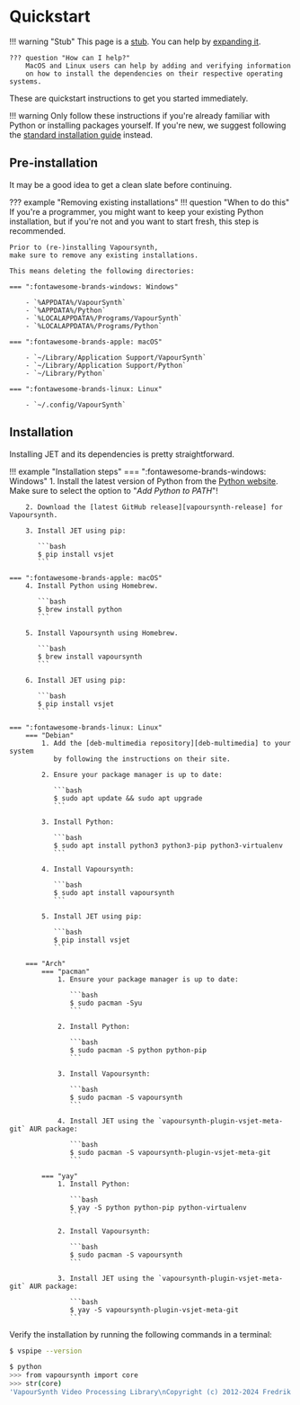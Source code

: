 # Quickstart

!!! warning "Stub"
    This page is a [stub][wikipedia-stubs].
    You can help by [expanding it][contributing].

    ??? question "How can I help?"
        MacOS and Linux users can help by adding and verifying information
        on how to install the dependencies on their respective operating systems.

These are quickstart instructions to get you started immediately.

!!! warning
    Only follow these instructions if you're already familiar with Python
    or installing packages yourself.
    If you're new,
    we suggest following the [standard installation guide](standard.md) instead.

## Pre-installation

It may be a good idea to get a clean slate before continuing.

??? example "Removing existing installations"
    !!! question "When to do this"
         If you're a programmer,
         you might want to keep your existing Python installation,
         but if you're not and you want to start fresh,
         this step is recommended.

    Prior to (re-)installing Vapoursynth,
    make sure to remove any existing installations.

    This means deleting the following directories:

    === ":fontawesome-brands-windows: Windows"

        - `%APPDATA%/VapourSynth`
        - `%APPDATA%/Python`
        - `%LOCALAPPDATA%/Programs/VapourSynth`
        - `%LOCALAPPDATA%/Programs/Python`

    === ":fontawesome-brands-apple: macOS"

        - `~/Library/Application Support/VapourSynth`
        - `~/Library/Application Support/Python`
        - `~/Library/Python`

    === ":fontawesome-brands-linux: Linux"

        - `~/.config/VapourSynth`

## Installation

Installing JET and its dependencies is pretty straightforward.

!!! example "Installation steps"
    === ":fontawesome-brands-windows: Windows"
        1. Install the latest version of Python from the [Python website][python-download].<br>
           Make sure to select the option to "_Add Python to PATH_"!

        2. Download the [latest GitHub release][vapoursynth-release] for Vapoursynth.

        3. Install JET using pip:

           ```bash
           $ pip install vsjet
           ```

    === ":fontawesome-brands-apple: macOS"
        4. Install Python using Homebrew.

           ```bash
           $ brew install python
           ```

        5. Install Vapoursynth using Homebrew.

           ```bash
           $ brew install vapoursynth
           ```

        6. Install JET using pip:

           ```bash
           $ pip install vsjet
           ```

    === ":fontawesome-brands-linux: Linux"
        === "Debian"
            1. Add the [deb-multimedia repository][deb-multimedia] to your system
               by following the instructions on their site.

            2. Ensure your package manager is up to date:

               ```bash
               $ sudo apt update && sudo apt upgrade
               ```

            3. Install Python:

               ```bash
               $ sudo apt install python3 python3-pip python3-virtualenv
               ```

            4. Install Vapoursynth:

               ```bash
               $ sudo apt install vapoursynth
               ```

            5. Install JET using pip:

               ```bash
               $ pip install vsjet
               ```

        === "Arch"
            === "pacman"
                1. Ensure your package manager is up to date:

                   ```bash
                   $ sudo pacman -Syu
                   ```

                2. Install Python:

                   ```bash
                   $ sudo pacman -S python python-pip
                   ```

                3. Install Vapoursynth:

                   ```bash
                   $ sudo pacman -S vapoursynth
                   ```

                4. Install JET using the `vapoursynth-plugin-vsjet-meta-git` AUR package:

                   ```bash
                   $ sudo pacman -S vapoursynth-plugin-vsjet-meta-git
                   ```

            === "yay"
                1. Install Python:

                   ```bash
                   $ yay -S python python-pip python-virtualenv
                   ```

                2. Install Vapoursynth:

                   ```bash
                   $ sudo pacman -S vapoursynth
                   ```

                3. Install JET using the `vapoursynth-plugin-vsjet-meta-git` AUR package:

                   ```bash
                   $ yay -S vapoursynth-plugin-vsjet-meta-git
                   ```

Verify the installation by running the following commands in a terminal:

```bash
$ vspipe --version
```

```bash
$ python
>>> from vapoursynth import core
>>> str(core)
'VapourSynth Video Processing Library\nCopyright (c) 2012-2024 Fredrik Mellbin\n\tCore R70\n\tAPI R4.1\n\tAPI R3.6\n\tOptions: -\n\tNumber of Threads: 32\n\tMax Cache Size: 4096\n'
```

[//]: # (stubs)
[contributing]: https://github.com/Jaded-Encoding-Thaumaturgy/JET-Guide?tab=readme-ov-file#contributing
[wikipedia-stubs]: https://en.wikipedia.org/wiki/Wikipedia:Stubs

[//]: # (programs and other urls)
[python-download]: https://www.python.org/downloads/
[vapoursynth-release]: https://github.com/vapoursynth/vapoursynth/releases
[deb-multimedia]: https://www.deb-multimedia.org/

